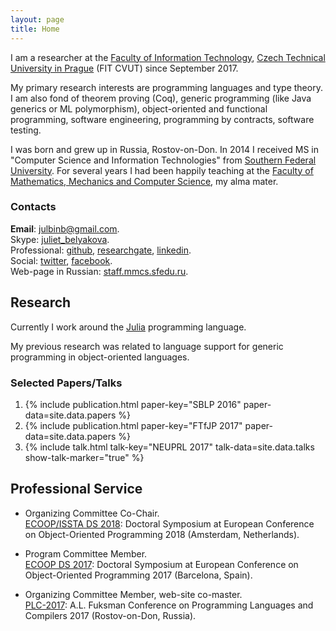 ```yaml
---
layout: page
title: Home
---
```


I am a researcher
at the [Faculty of Information Technology](https://www.fit.cvut.cz/en),
[Czech Technical University in Prague](https://www.cvut.cz/en) (FIT CVUT)
since September 2017.

My primary research interests are programming languages and type theory.
I am also fond of theorem proving (Coq),
generic programming (like Java generics or ML polymorphism),
object-oriented and functional programming,
software engineering, programming by contracts, software testing.

I was born and grew up in Russia, Rostov-on-Don.
In 2014 I received MS in "Computer Science and Information Technologies"
from [Southern Federal University](http://sfedu.ru/international/).
For several years I had been happily teaching at the
[Faculty of Mathematics, Mechanics and Computer Science](http://mmcs.sfedu.ru/),
my alma mater.

### Contacts

**Email**: [julbinb@gmail.com](mailto:julbinb@gmail.com).  
Skype: [juliet_belyakova](skype:juliet_belyakova).  
Professional: [github](http://github.com/julbinb/),
[researchgate](https://www.researchgate.net/profile/Julia_Belyakova),
[linkedin](https://www.linkedin.com/in/julbinb/).  
Social: [twitter](https://twitter.com/julbinb),
[facebook](https://www.facebook.com/julbinb).  
Web-page in Russian: [staff.mmcs.sfedu.ru](http://staff.mmcs.sfedu.ru/~juliet/index.html).

## Research

Currently I work around the [Julia](https://julialang.org/) programming language.

My previous research was related to language support for generic programming
in object-oriented languages.

### Selected Papers/Talks

1. {% include publication.html paper-key="SBLP 2016" paper-data=site.data.papers %}
1. {% include publication.html paper-key="FTfJP 2017" paper-data=site.data.papers %}
1. {% include talk.html talk-key="NEUPRL 2017" talk-data=site.data.talks show-talk-marker="true" %}

## Professional Service

* Organizing Committee Co-Chair.  
  [ECOOP/ISSTA DS 2018](https://conf.researchr.org/track/ecoop-issta-2018/ecoop-issta-2018-doctoral-symposium):
  Doctoral Symposium at European Conference on Object-Oriented Programming 2018
  (Amsterdam, Netherlands).

* Program Committee Member.  
  [ECOOP DS 2017](http://2017.ecoop.org/track/ecoop-2017-Doctoral-Symposium):
  Doctoral Symposium at European Conference on Object-Oriented Programming 2017
  (Barcelona, Spain).

* Organizing Committee Member, web-site co-master.  
  [PLC-2017](http://plc.sfedu.ru/index.html):
  A.L. Fuksman Conference on Programming Languages and Compilers 2017
  (Rostov-on-Don, Russia). 
